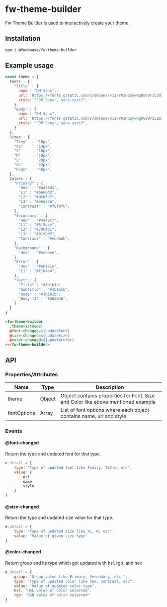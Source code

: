 # fw-theme-builder

Fw Theme Builder is used to interactively create your theme

## Installation
```sh
npm i @fundwave/fw-theme-builder
```

## Example usage

```js 
const theme = {
  Fonts : {
    "Title" : {
      name : "DM Sans",
      url: 'https://fonts.gstatic.com/s/dmsans/v11/rP2Hp2ywxg089UriCZOIHQ.woff2',
      style: "'DM Sans', sans-serif",
    },
    "Body" : {
      name : "DM Sans",
      url: 'https://fonts.gstatic.com/s/dmsans/v11/rP2Hp2ywxg089UriCZOIHQ.woff2',
      style: "'DM Sans', sans-serif",
    }
  },
  Sizes : {
    "Tiny"  : "10px",
    "XS"    : "14px",
    "S"     : "16px",
    "M"     : "18px",
    "L"     : "20px",
    "XL"    : "22px",
    "Huge"  : "48px",
  },
  Colors : {
    "Primary" : {
      "Hex" : "#ad38d1",
      "L1" : "#ba68d3",
      "L2" : "#dcb5e7",
      "L3" : "#e5d3eb",
      "Contrast" : "#f0f0f0",
    },
    "Secondary" : {
      "Hex" : "#4a48c7",
      "L1" : "#5f5dce",
      "L2" : "#706fd1",
      "L3" : "#9190df",
      "Contrast" : "#ebdbdb",
    },
    "Background" : {
      "Hex" : "#eeeeee",
    },
    "Error" : {
      "Hex" : "#e61e1e",
      "L1" : "#f1b4b4",
    },
    "Text" : {
      "Title" : "#1b1b1b",
      "Subtitle" : "#1b1b1b",
      "Body" : "#1b1b1b",
      "Body-l1" : "#363636",
    }
  }
}
```

```html
<fw-theme-builder
  .theme=${theme}
  @font-changed=${updateFont}
  @size-changed=${updateSize}
  @color-changed=${updateColor}
></fw-theme-builder>
```

## API

### Properties/Attributes

| Name | Type | Description |
| --- | --- | --- |
| theme | Object | Object contains properties for Font, Size and Color like above mentioned example |
| fontOptions | Array | List of font options where each object contains name, url and style |

### Events

#### @font-changed

Return the type and updated font for that type.

```js 
e.detail = {
    type: "Type of updated font like Family, Title, etc",
    value: {
        url
        name
        style
    }
}
```

#### @size-changed

Return the type and updated size value for that type.

```js 
e.detail = {
    type: "Type of updated size like XL, M, etc",
    value: "Value of given size type"
}
```

#### @color-changed

Return group and its type which got updated with hsl, rgb, and hex

```js 
e.detail = {
    group: "Group value like Primary, Secondary, etc.",
    type: "Type of updated color like hex, contrast, etc",
    value: "Value of updated color type",
    hsl: "HSL value of color selected",
    rgb: "RGB value of color selected"
}
```